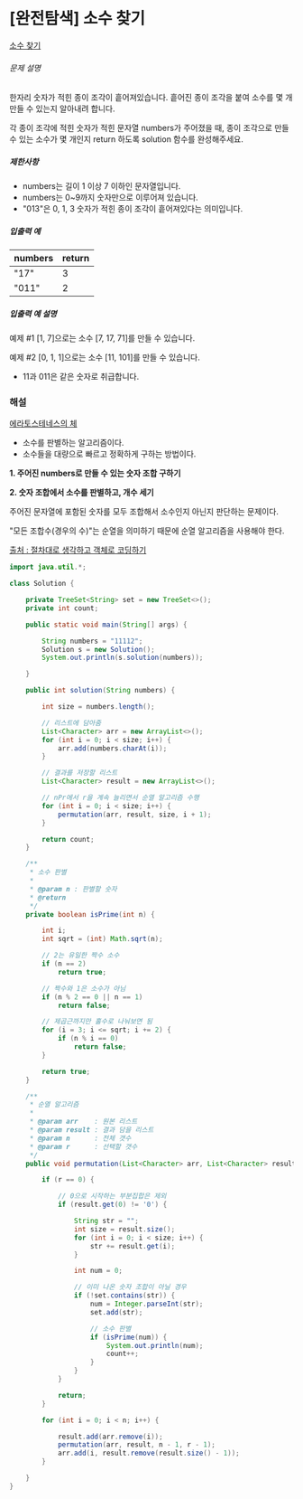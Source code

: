 # [완전탐색] 소수 찾기

[소수 찾기](https://programmers.co.kr/learn/courses/30/lessons/42839)

###### 문제 설명

한자리 숫자가 적힌 종이 조각이 흩어져있습니다. 흩어진 종이 조각을 붙여 소수를 몇 개 만들 수 있는지 알아내려 합니다.

각 종이 조각에 적힌 숫자가 적힌 문자열 numbers가 주어졌을 때, 종이 조각으로 만들 수 있는 소수가 몇 개인지 return 하도록 solution 함수를 완성해주세요.

##### 제한사항

- numbers는 길이 1 이상 7 이하인 문자열입니다.
- numbers는 0~9까지 숫자만으로 이루어져 있습니다.
- "013"은 0, 1, 3 숫자가 적힌 종이 조각이 흩어져있다는 의미입니다.

##### 입출력 예

| numbers | return |
| ------- | ------ |
| "17"    | 3      |
| "011"   | 2      |

##### 입출력 예 설명

예제 #1
[1, 7]으로는 소수 [7, 17, 71]를 만들 수 있습니다.

예제 #2
[0, 1, 1]으로는 소수 [11, 101]를 만들 수 있습니다.

- 11과 011은 같은 숫자로 취급합니다.



### **해설**

[에라토스테네스의 체](https://velog.io/@max9106/Algorithm-%EC%97%90%EB%9D%BC%ED%86%A0%EC%8A%A4%ED%85%8C%EB%84%A4%EC%8A%A4%EC%9D%98-%EC%B2%B4)

- 소수를 판별하는 알고리즘이다.
- 소수들을 대량으로 빠르고 정확하게 구하는 방법이다.

**1. 주어진 numbers로 만들 수 있는 숫자 조합 구하기**

**2. 숫자 조합에서 소수를 판별하고, 개수 세기**

주어진 문자열에 포함된 숫자를 모두 조합해서 소수인지 아닌지 판단하는 문제이다. 

"모든 조합수(경우의 수)"는 순열을 의미하기 때문에 순열 알고리즘을 사용해야 한다. 



[출처 : 절차대로 생각하고 객체로 코딩하기](https://codevang.tistory.com/299)

````java
import java.util.*;

class Solution {

	private TreeSet<String> set = new TreeSet<>();
	private int count;

	public static void main(String[] args) {

		String numbers = "11112";
		Solution s = new Solution();
		System.out.println(s.solution(numbers));

	}

	public int solution(String numbers) {

		int size = numbers.length();

		// 리스트에 담아줌
		List<Character> arr = new ArrayList<>();
		for (int i = 0; i < size; i++) {
			arr.add(numbers.charAt(i));
		}

		// 결과를 저장할 리스트
		List<Character> result = new ArrayList<>();

		// nPr에서 r을 계속 늘리면서 순열 알고리즘 수행
		for (int i = 0; i < size; i++) {
			permutation(arr, result, size, i + 1);
		}

		return count;
	}

	/**
	 * 소수 판별
	 * 
	 * @param n : 판별할 숫자
	 * @return
	 */
	private boolean isPrime(int n) {

		int i;
		int sqrt = (int) Math.sqrt(n);

		// 2는 유일한 짝수 소수
		if (n == 2)
			return true;

		// 짝수와 1은 소수가 아님
		if (n % 2 == 0 || n == 1)
			return false;

		// 제곱근까지만 홀수로 나눠보면 됨
		for (i = 3; i <= sqrt; i += 2) {
			if (n % i == 0)
				return false;
		}

		return true;
	}

	/**
	 * 순열 알고리즘
	 * 
	 * @param arr    : 원본 리스트
	 * @param result : 결과 담을 리스트
	 * @param n      : 전체 갯수
	 * @param r      : 선택할 갯수
	 */
	public void permutation(List<Character> arr, List<Character> result, int n, int r) {

		if (r == 0) {

			// 0으로 시작하는 부분집합은 제외
			if (result.get(0) != '0') {

				String str = "";
				int size = result.size();
				for (int i = 0; i < size; i++) {
					str += result.get(i);
				}

				int num = 0;

				// 이미 나온 숫자 조합이 아닐 경우
				if (!set.contains(str)) {
					num = Integer.parseInt(str);
					set.add(str);

					// 소수 판별
					if (isPrime(num)) {
						System.out.println(num);
						count++;
					}
				}
			}

			return;
		}

		for (int i = 0; i < n; i++) {

			result.add(arr.remove(i));
			permutation(arr, result, n - 1, r - 1);
			arr.add(i, result.remove(result.size() - 1));
		}

	}
}
````


